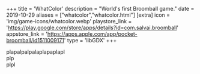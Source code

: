 +++
title = 'WhatColor'
description = "World's first Broomball game."
date = 2019-10-29
aliases = ["whatcolor","whatcolor.html"]
[extra]
icon = 'img/game-icons/whatcolor.webp'
playstore_link = 'https://play.google.com/store/apps/details?id=com.salvai.broomball'
appstore_link = 'https://apps.apple.com/app/pocket-broomball/id1511009171'
type = 'libGDX'
+++

plapalpalpalaplapaplapl  
plp  
plpl